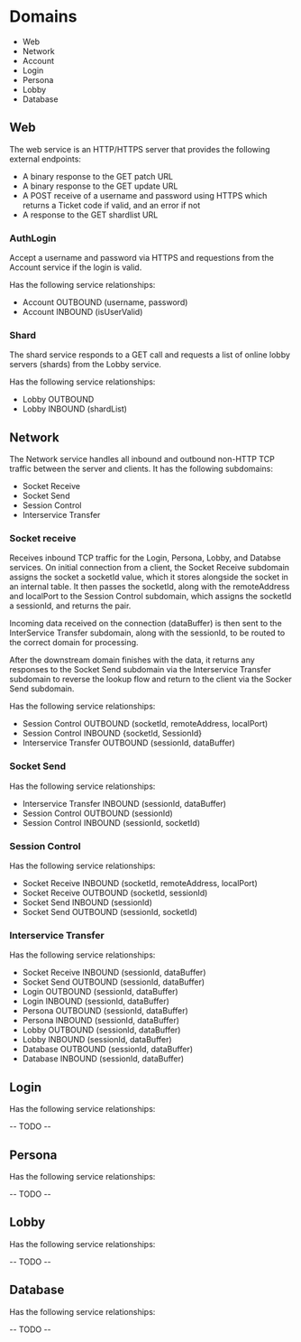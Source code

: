 # Domains

* Web
* Network
* Account
* Login
* Persona
* Lobby
* Database

## Web

The web service is an HTTP/HTTPS server that provides the following external endpoints:

* A binary response to the GET patch URL
* A binary response to the GET update URL
* A POST receive of a username and password using HTTPS which returns a Ticket code if valid, and an error if not
* A response to the GET shardlist URL

### AuthLogin
Accept a username and password via HTTPS and requestions from the Account service if the login is valid.

Has the following service relationships:

* Account OUTBOUND (username, password)
* Account INBOUND (isUserValid)

### Shard
The shard service responds to a GET call and requests a list of online lobby servers (shards) from the Lobby service.

Has the following service relationships:

* Lobby OUTBOUND
* Lobby INBOUND (shardList)

## Network

The Network service handles all inbound and outbound non-HTTP TCP traffic between the server and clients. It has the following subdomains:

* Socket Receive
* Socket Send
* Session Control
* Interservice Transfer

### Socket receive

Receives inbound TCP traffic for the Login, Persona, Lobby, and Databse services. On initial connection from a client, the Socket Receive subdomain assigns the socket a socketId value, which it stores alongside the socket in an internal table. It then passes the socketId, along with the remoteAddress and localPort to the Session Control subdomain, which assigns the socketId a sessionId, and returns the pair.

Incoming data received on the connection (dataBuffer) is then sent to the InterService Transfer subdomain, along with the sessionId, to be routed to the correct domain for processing.

After the downstream domain finishes with the data, it returns any responses to the Socket Send subdomain via the Interservice Transfer subdomain to reverse the lookup flow and return to the client via the Socker Send subdomain.

Has the following service relationships:

* Session Control OUTBOUND (socketId, remoteAddress, localPort)
* Session Control INBOUND {socketId, SessionId}
* Interservice Transfer OUTBOUND (sessionId, dataBuffer)

### Socket Send

Has the following service relationships:

* Interservice Transfer INBOUND (sessionId, dataBuffer)
* Session Control OUTBOUND (sessionId)
* Session Control INBOUND (sessionId, socketId)

### Session Control

Has the following service relationships:

* Socket Receive INBOUND (socketId, remoteAddress, localPort)
* Socket Receive OUTBOUND (socketId, sessionId)
* Socket Send INBOUND (sessionId)
* Socket Send OUTBOUND (sessionId, socketId)

### Interservice Transfer

Has the following service relationships:

* Socket Receive INBOUND (sessionId, dataBuffer)
* Socket Send OUTBOUND (sessionId, dataBuffer)
* Login OUTBOUND (sessionId, dataBuffer)
* Login INBOUND (sessionId, dataBuffer)
* Persona OUTBOUND (sessionId, dataBuffer)
* Persona INBOUND (sessionId, dataBuffer)
* Lobby OUTBOUND (sessionId, dataBuffer)
* Lobby INBOUND (sessionId, dataBuffer)
* Database OUTBOUND (sessionId, dataBuffer)
* Database INBOUND (sessionId, dataBuffer)

## Login

Has the following service relationships:

-- TODO --

## Persona

Has the following service relationships:

-- TODO --

## Lobby

Has the following service relationships:

-- TODO --

## Database

Has the following service relationships:

-- TODO --
